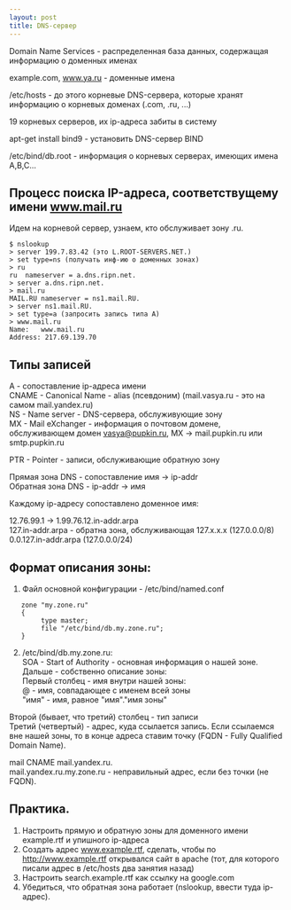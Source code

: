 ```yaml
---
layout: post
title: DNS-сервер
---
```


Domain Name Services - распределенная база
данных, содержащая информацию о доменных именах

example.com, www.ya.ru   - доменные имена

/etc/hosts - до этого
корневые DNS-сервера, которые хранят 
информацию о корневых доменах (.com, .ru, ...)

19 корневых серверов, их ip-адреса забиты
в систему

apt-get install bind9 - установить DNS-сервер
BIND

/etc/bind/db.root - информация о корневых 
серверах, имеющих имена A,B,C...

## Процесс поиска IP-адреса, соответствущему имени www.mail.ru
Идем на корневой сервер, узнаем, кто обслуживает зону .ru.
```
$ nslookup
> server 199.7.83.42 (это L.ROOT-SERVERS.NET.)
> set type=ns (получать инф-ию о доменных зонах)
> ru
ru	nameserver = a.dns.ripn.net.
> server a.dns.ripn.net.
> mail.ru
MAIL.RU	nameserver = ns1.mail.RU.
> server ns1.mail.RU.
> set type=a (запросить запись типа A)
> www.mail.ru
Name:	www.mail.ru
Address: 217.69.139.70
```
## Типы записей
A - сопоставление ip-адреса имени  
CNAME - Canonical Name - alias (псевдоним) (mail.vasya.ru - это на самом mail.yandex.ru)  
NS - Name server - DNS-сервера, обслуживующие зону  
MX - Mail eXchanger - информация о почтовом домене, обслуживающем домен vasya@pupkin.ru, MX -> mail.pupkin.ru или smtp.pupkin.ru  

PTR - Pointer - записи, обслуживающие обратную зону

Прямая зона DNS - сопоставление имя -> ip-addr  
Обратная зона DNS - ip-addr -> имя

Каждому ip-адресу сопоставлено доменное имя:

12.76.99.1 -> 1.99.76.12.in-addr.arpa  
127.in-addr.arpa - обратна зона, обслуживающая 127.x.x.x (127.0.0.0/8)  
0.0.127.in-addr.arpa (127.0.0.0/24)

## Формат описания зоны:
1. Файл основной конфигурации - /etc/bind/named.conf
```
   zone "my.zone.ru"
   {
		type master;
		file "/etc/bind/db.my.zone.ru";
   }
```

2. /etc/bind/db.my.zone.ru:  
SOA - Start of Authority - основная информация о нашей зоне.  
Дальше - собственно описание зоны:  
Первый столбец - имя внутри нашей зоны:  
 @ - имя, совпадающее с именем всей зоны  
 "имя" - имя, равное "имя"."имя зоны"

Второй (бывает, что третий) столбец - тип записи  
Третий (четвертый) - адрес, куда ссылается запись. Если ссылаемся вне нашей зоны, то в конце адреса ставим точку (FQDN - Fully   Qualified Domain Name).

mail CNAME mail.yandex.ru.  
mail.yandex.ru.my.zone.ru - неправильный адрес, если без точки (не FQDN).

## Практика.
1. Настроить прямую и обратную зоны для доменного имени example.rtf и упишного ip-адреса  
2. Создать адрес www.example.rtf, сделать, чтобы по http://www.example.rtf открывался сайт в apache (тот, для которого писали адрес в /etc/hosts два занятия назад)  
3. Настроить search.example.rtf как ссылку на google.com  
4. Убедиться, что обратная зона работает  (nslookup, ввести туда ip-адрес).

